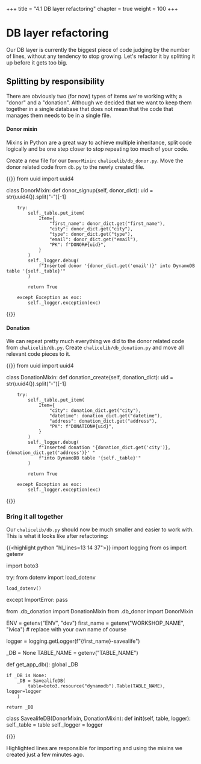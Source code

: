 +++
title = "4.1 DB layer refactoring"
chapter = true
weight = 100
+++

# DB layer refactoring

Our DB layer is currently the biggest piece of code judging by the number of lines, without any tendency to stop growing.
Let's refactor it by splitting it up before it gets too big.

## Splitting by responsibility

There are obviously two (for now) types of items we're working with; a "donor" and a "donation". Although we decided
that we want to keep them together in a single database that does not mean that the code that manages them needs to be
in a single file.

#### Donor mixin

Mixins in Python are a great way to achieve multiple inheritance, split code logically and be one step closer to stop
repeating too much of your code.

Create a new file for our `DonorMixin`: `chalicelib/db_donor.py`. Move the donor related code from `db.py` to the newly
created file.

{{<highlight python>}}
from uuid import uuid4


class DonorMixin:
    def donor_signup(self, donor_dict):
        uid = str(uuid4()).split("-")[-1]

        try:
            self._table.put_item(
                Item={
                    "first_name": donor_dict.get("first_name"),
                    "city": donor_dict.get("city"),
                    "type": donor_dict.get("type"),
                    "email": donor_dict.get("email"),
                    "PK": f"DONOR#{uid}",
                }
            )
            self._logger.debug(
                f"Inserted donor '{donor_dict.get('email')}' into DynamoDB table '{self._table}'"
            )

            return True

        except Exception as exc:
            self._logger.exception(exc)

{{</highlight>}}

#### Donation

We can repeat pretty much everything we did to the donor related code from `chalicelib/db.py`. Create `chalicelib/db_donation.py`
and move all relevant code pieces to it.

{{<highlight python>}}
from uuid import uuid4


class DonationMixin:
    def donation_create(self, donation_dict):
        uid = str(uuid4()).split("-")[-1]

        try:
            self._table.put_item(
                Item={
                    "city": donation_dict.get("city"),
                    "datetime": donation_dict.get("datetime"),
                    "address": donation_dict.get("address"),
                    "PK": f"DONATION#{uid}",
                }
            )
            self._logger.debug(
                f"Inserted donation '{donation_dict.get('city')}, {donation_dict.get('address')}' "
                f"into DynamoDB table '{self._table}'"
            )

            return True

        except Exception as exc:
            self._logger.exception(exc)

{{</highlight>}}

### Bring it all together

Our `chalicelib/db.py` should now be much smaller and easier to work with. This is what it looks like after refactoring:

{{<highlight python "hl_lines=13 14 37">}}
import logging
from os import getenv

import boto3

try:
    from dotenv import load_dotenv

    load_dotenv()
except ImportError:
    pass

from .db_donation import DonationMixin
from .db_donor import DonorMixin


ENV = getenv("ENV", "dev")
first_name = getenv("WORKSHOP_NAME", "ivica")  # replace with your own name of course

logger = logging.getLogger(f"{first_name}-savealife")

_DB = None
TABLE_NAME = getenv("TABLE_NAME")


def get_app_db():
    global _DB

    if _DB is None:
        _DB = SavealifeDB(
            table=boto3.resource("dynamodb").Table(TABLE_NAME), logger=logger
        )

    return _DB


class SavealifeDB(DonorMixin, DonationMixin):
    def __init__(self, table, logger):
        self._table = table
        self._logger = logger

{{</highlight>}}

Highlighted lines are responsible for importing and using the mixins we created just a few minutes ago.